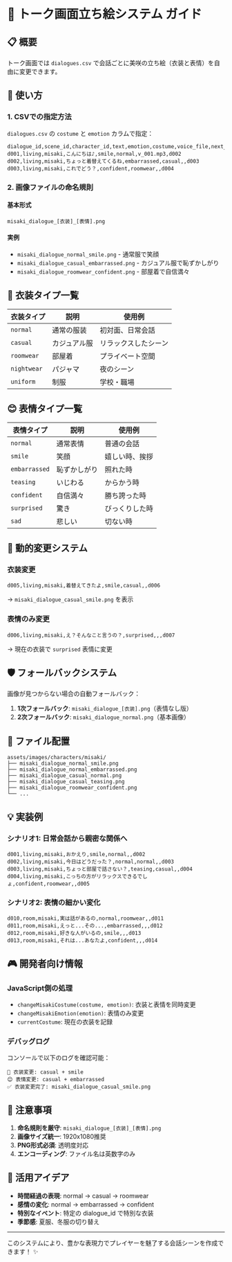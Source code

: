 # 🎨 トーク画面立ち絵システム ガイド

## 📋 概要

トーク画面では `dialogues.csv` で会話ごとに美咲の立ち絵（衣装と表情）を自由に変更できます。

## 🎯 使い方

### 1. CSVでの指定方法

`dialogues.csv` の `costume` と `emotion` カラムで指定：

```csv
dialogue_id,scene_id,character_id,text,emotion,costume,voice_file,next_id
d001,living,misaki,こんにちは♪,smile,normal,v_001.mp3,d002
d002,living,misaki,ちょっと着替えてくるね,embarrassed,casual,,d003
d003,living,misaki,これでどう？,confident,roomwear,,d004
```

### 2. 画像ファイルの命名規則

#### 基本形式
```
misaki_dialogue_[衣装]_[表情].png
```

#### 実例
- `misaki_dialogue_normal_smile.png` - 通常服で笑顔
- `misaki_dialogue_casual_embarrassed.png` - カジュアル服で恥ずかしがり
- `misaki_dialogue_roomwear_confident.png` - 部屋着で自信満々

## 👗 衣装タイプ一覧

| 衣装タイプ | 説明 | 使用例 |
|------------|------|--------|
| `normal` | 通常の服装 | 初対面、日常会話 |
| `casual` | カジュアル服 | リラックスしたシーン |
| `roomwear` | 部屋着 | プライベート空間 |
| `nightwear` | パジャマ | 夜のシーン |
| `uniform` | 制服 | 学校・職場 |

## 😊 表情タイプ一覧

| 表情タイプ | 説明 | 使用例 |
|------------|------|--------|
| `normal` | 通常表情 | 普通の会話 |
| `smile` | 笑顔 | 嬉しい時、挨拶 |
| `embarrassed` | 恥ずかしがり | 照れた時 |
| `teasing` | いじわる | からかう時 |
| `confident` | 自信満々 | 勝ち誇った時 |
| `surprised` | 驚き | びっくりした時 |
| `sad` | 悲しい | 切ない時 |

## 🔄 動的変更システム

### 衣装変更
```csv
d005,living,misaki,着替えてきたよ,smile,casual,,d006
```
→ `misaki_dialogue_casual_smile.png` を表示

### 表情のみ変更
```csv
d006,living,misaki,え？そんなこと言うの？,surprised,,,d007
```
→ 現在の衣装で `surprised` 表情に変更

## 🛡️ フォールバックシステム

画像が見つからない場合の自動フォールバック：

1. **1次フォールバック**: `misaki_dialogue_[衣装].png`（表情なし版）
2. **2次フォールバック**: `misaki_dialogue_normal.png`（基本画像）

## 📁 ファイル配置

```
assets/images/characters/misaki/
├── misaki_dialogue_normal_smile.png
├── misaki_dialogue_normal_embarrassed.png
├── misaki_dialogue_casual_normal.png
├── misaki_dialogue_casual_teasing.png
├── misaki_dialogue_roomwear_confident.png
└── ...
```

## 💡 実装例

### シナリオ1: 日常会話から親密な関係へ

```csv
d001,living,misaki,おかえり,smile,normal,,d002
d002,living,misaki,今日はどうだった？,normal,normal,,d003
d003,living,misaki,ちょっと部屋で話さない？,teasing,casual,,d004
d004,living,misaki,こっちの方がリラックスできるでしょ,confident,roomwear,,d005
```

### シナリオ2: 表情の細かい変化

```csv
d010,room,misaki,実は話があるの,normal,roomwear,,d011
d011,room,misaki,えっと...その...,embarrassed,,,d012
d012,room,misaki,好きな人がいるの,smile,,,d013
d013,room,misaki,それは...あなたよ,confident,,,d014
```

## 🎮 開発者向け情報

### JavaScript側の処理

- `changeMisakiCostume(costume, emotion)`: 衣装と表情を同時変更
- `changeMisakiEmotion(emotion)`: 表情のみ変更
- `currentCostume`: 現在の衣装を記録

### デバッグログ

コンソールで以下のログを確認可能：
```
👗 衣装変更: casual + smile
😊 表情変更: casual + embarrassed
✅ 衣装変更完了: misaki_dialogue_casual_smile.png
```

## 🚨 注意事項

1. **命名規則を厳守**: `misaki_dialogue_[衣装]_[表情].png`
2. **画像サイズ統一**: 1920x1080推奨
3. **PNG形式必須**: 透明度対応
4. **エンコーディング**: ファイル名は英数字のみ

## 🎊 活用アイデア

- **時間経過の表現**: normal → casual → roomwear
- **感情の変化**: normal → embarrassed → confident
- **特別なイベント**: 特定の dialogue_id で特別な衣装
- **季節感**: 夏服、冬服の切り替え

---

このシステムにより、豊かな表現力でプレイヤーを魅了する会話シーンを作成できます！ ✨